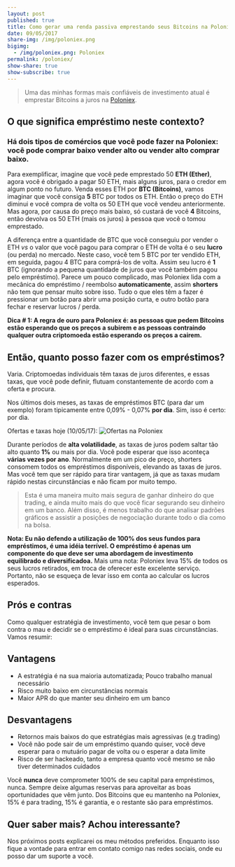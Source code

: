 ```yaml
---
layout: post
published: true
title: Como gerar uma renda passiva emprestando seus Bitcoins na Poloniex
date: 09/05/2017
share-img: /img/poloniex.png
bigimg:
  - /img/poloniex.png: Poloniex
permalink: /poloniex/
show-share: true
show-subscribe: true
---
```

> Uma das minhas formas mais confiáveis de investimento atual é emprestar Bitcoins a juros na [Poloniex](poloniex.com).

## O que significa empréstimo neste contexto?
### Há dois tipos de comércios que você pode fazer na Poloniex: você pode comprar baixo vender alto ou vender alto comprar baixo.

Para exemplificar, imagine que você pede emprestado 50 **ETH (Ether)**, agora você é obrigado a pagar 50 ETH, mais alguns juros, para o credor em algum ponto no futuro. Venda esses ETH por **BTC (Bitcoins)**, vamos imaginar que você consiga **5** BTC por todos os ETH. Então o preço do ETH diminui e você compra de volta os 50 ETH que você vendeu anteriormente. Mas agora, por causa do preço mais baixo, só custará de você **4** Bitcoins, então devolva os 50 ETH (mais os juros) à pessoa que você o tomou emprestado. 

A diferença entre a quantidade de BTC que você conseguiu por vender o ETH _vs_ o valor que você pagou para comprar o ETH de volta é o seu **lucro** (ou perda) no mercado. Neste caso, você tem 5 BTC por ter vendido ETH, em seguida, pagou 4 BTC para comprá-los de volta. Assim seu lucro é **1** BTC (ignorando a pequena quantidade de juros que você também pagou pelo empréstimo). Parece um pouco complicado, mas Poloniex lida com a mecânica do empréstimo / reembolso **automaticamente**, assim **shorters** não tem que pensar muito sobre isso. Tudo o que eles têm a fazer é pressionar um botão para abrir uma posição curta, e outro botão para fechar e reservar lucros / perda.

**Dica # 1: A regra de ouro para Poloniex é: as pessoas que pedem Bitcoins estão esperando que os preços a subirem e as pessoas contraindo qualquer outra criptomoeda estão esperando os preços a cairem.**


## Então, quanto posso fazer com os empréstimos?
Varia. Criptomoedas individuais têm taxas de juros diferentes, e essas taxas, que você pode definir, flutuam constantemente de acordo com a oferta e procura.

Nos últimos dois meses, as taxas de empréstimos BTC (para dar um exemplo) foram tipicamente entre 0,09% - 0,07% **por dia**. Sim, isso é certo: por dia.

Ofertas e taxas hoje (10/05/17):
![Ofertas na Poloniex]({{site.baseurl}}/img/ofertaspolo.PNG)

Durante períodos de **alta volatilidade**, as taxas de juros podem saltar tão alto quanto **1%** ou mais por dia. Você pode esperar que isso aconteça **várias vezes por ano**. Normalmente em um pico de preço, shorters consomem todos os empréstimos disponíveis, elevando as taxas de juros. Mas você tem que ser rápido para tirar vantagem, já que as taxas mudam rápido nestas circunstâncias e não ficam por muito tempo.

> Esta é uma maneira muito mais segura de ganhar dinheiro do que trading, e ainda muito mais do que você ficar segurando seu dinheiro em um banco. Além disso, é menos trabalho do que analisar padrões gráficos e assistir a posições de negociação durante todo o dia como na bolsa.

**Nota: Eu não defendo a utilização de 100% dos seus fundos para empréstimos, é uma idéia terrível. O empréstimo é apenas um componente do que deve ser uma abordagem de investimento equilibrado e diversificadoa.**
Mais uma nota: Poloniex leva 15% de todos os seus lucros retirados, em troca de oferecer este excelente serviço. Portanto, não se esqueça de levar isso em conta ao calcular os lucros esperados.

## Prós e contras
Como qualquer estratégia de investimento, você tem que pesar o bom contra o mau e decidir se o empréstimo é ideal para suas circunstâncias. Vamos resumir:

## Vantagens
- A estratégia é na sua maioria automatizada; Pouco trabalho manual necessário
- Risco muito baixo em circunstâncias normais
- Maior APR do que manter seu dinheiro em um banco

## Desvantagens
- Retornos mais baixos do que estratégias mais agressivas (e.g trading)
- Você não pode sair de um empréstimo quando quiser, você deve esperar para o mutuário pagar de volta ou o esperar a data limite
- Risco de ser hackeado, tanto a empresa quanto você mesmo se não tiver determinados cuidados

Você **nunca** deve comprometer 100% de seu capital para empréstimos, nunca. Sempre deixe algumas reservas para aproveitar as boas oportunidades que vêm junto. Dos Bitcoins que eu mantenho na Poloniex, 15% é para trading, 15% é garantia, e o restante são para empréstimos.

## Quer saber mais? Achou interessante?
Nos próximos posts explicarei os meu métodos preferidos. Enquanto isso fique a vontade para entrar em contato comigo nas redes sociais, onde eu posso dar um suporte a você.
